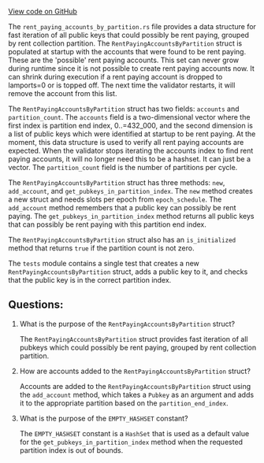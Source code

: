 
[View code on GitHub](https://github.com/solana-labs/solana/blob/master/runtime/src/rent_paying_accounts_by_partition.rs)

The `rent_paying_accounts_by_partition.rs` file provides a data structure for fast iteration of all public keys that could possibly be rent paying, grouped by rent collection partition. The `RentPayingAccountsByPartition` struct is populated at startup with the accounts that were found to be rent paying. These are the 'possible' rent paying accounts. This set can never grow during runtime since it is not possible to create rent paying accounts now. It can shrink during execution if a rent paying account is dropped to lamports=0 or is topped off. The next time the validator restarts, it will remove the account from this list.

The `RentPayingAccountsByPartition` struct has two fields: `accounts` and `partition_count`. The `accounts` field is a two-dimensional vector where the first index is partition end index, 0..=432_000, and the second dimension is a list of public keys which were identified at startup to be rent paying. At the moment, this data structure is used to verify all rent paying accounts are expected. When the validator stops iterating the accounts index to find rent paying accounts, it will no longer need this to be a hashset. It can just be a vector. The `partition_count` field is the number of partitions per cycle.

The `RentPayingAccountsByPartition` struct has three methods: `new`, `add_account`, and `get_pubkeys_in_partition_index`. The `new` method creates a new struct and needs slots per epoch from `epoch_schedule`. The `add_account` method remembers that a public key can possibly be rent paying. The `get_pubkeys_in_partition_index` method returns all public keys that can possibly be rent paying with this partition end index.

The `RentPayingAccountsByPartition` struct also has an `is_initialized` method that returns `true` if the partition count is not zero.

The `tests` module contains a single test that creates a new `RentPayingAccountsByPartition` struct, adds a public key to it, and checks that the public key is in the correct partition index.
## Questions: 
 1. What is the purpose of the `RentPayingAccountsByPartition` struct?
    
    The `RentPayingAccountsByPartition` struct provides fast iteration of all pubkeys which could possibly be rent paying, grouped by rent collection partition.

2. How are accounts added to the `RentPayingAccountsByPartition` struct?
    
    Accounts are added to the `RentPayingAccountsByPartition` struct using the `add_account` method, which takes a `Pubkey` as an argument and adds it to the appropriate partition based on the `partition_end_index`.

3. What is the purpose of the `EMPTY_HASHSET` constant?
    
    The `EMPTY_HASHSET` constant is a `HashSet` that is used as a default value for the `get_pubkeys_in_partition_index` method when the requested partition index is out of bounds.